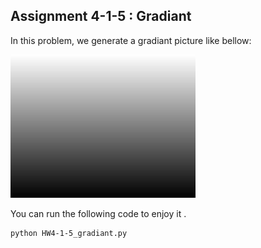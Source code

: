 ## Assignment 4-1-5 : Gradiant

In this problem, we generate a gradiant picture like bellow:

![Alt text](gradiant.JPG)




You can run the following code to enjoy it . 




```
python HW4-1-5_gradiant.py
```